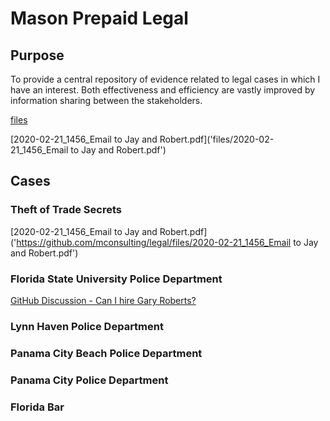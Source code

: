 # Mason Prepaid Legal

## Purpose
To provide a central repository of evidence related to legal cases in which I have an interest.  Both effectiveness and efficiency are vastly improved by information sharing between the stakeholders.

[files](files)

[2020-02-21_1456_Email to Jay and Robert.pdf]('files/2020-02-21_1456_Email to Jay and Robert.pdf')

## Cases

### Theft of Trade Secrets
[2020-02-21_1456_Email to Jay and Robert.pdf]('https://github.com/mconsulting/legal/files/2020-02-21_1456_Email to Jay and Robert.pdf')
### Florida State University Police Department
[GitHub Discussion - Can I hire Gary Roberts?](https://github.com/mconsulting/legal/discussions/14)

### Lynn Haven Police Department

### Panama City Beach Police Department

### Panama City Police Department 

### Florida Bar
